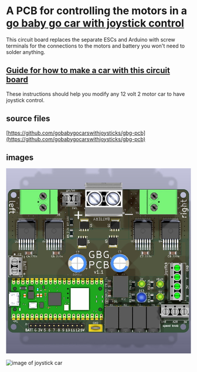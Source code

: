 # A PCB for controlling the motors in a [go baby go car with joystick control](https://gobabygocarswithjoysticks.github.io/index/)
This circuit board replaces the separate ESCs and Arduino with screw terminals for the connections to the motors and battery you won't need to solder anything.

## [Guide for how to make a car with this circuit board](https://gobabygocarswithjoysticks.github.io/gbg-pcb/instructions/instructions)
These instructions should help you modify any 12 volt 2 motor car to have joystick control.

## source files
[https://github.com/gobabygocarswithjoysticks/gbg-pcb](https://github.com/gobabygocarswithjoysticks/gbg-pcb)

## images

![pcb top view 3d render](https://github.com/gobabygocarswithjoysticks/gbg-pcb/raw/main/renders/top.jpg)

![image of joystick car](https://github.com/gobabygocarswithjoysticks/index/raw/main/photos/jeep.jpg)
